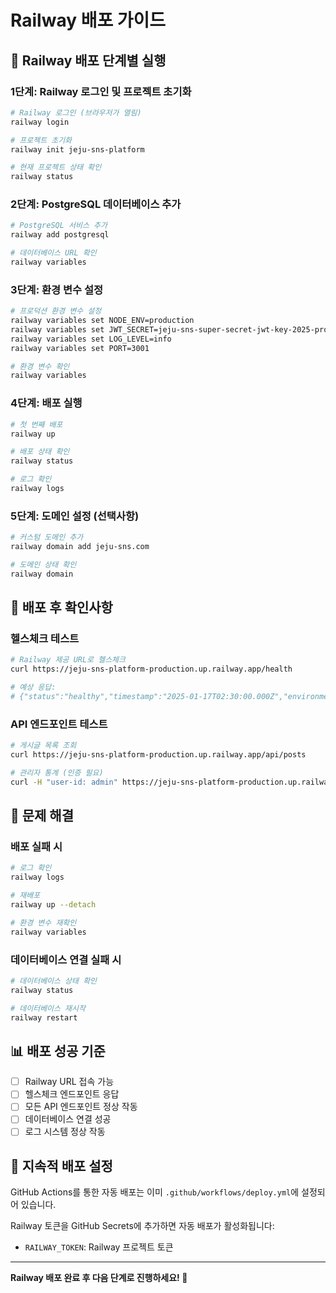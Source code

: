 # Railway 배포 가이드

## 🚀 Railway 배포 단계별 실행

### 1단계: Railway 로그인 및 프로젝트 초기화

```bash
# Railway 로그인 (브라우저가 열림)
railway login

# 프로젝트 초기화
railway init jeju-sns-platform

# 현재 프로젝트 상태 확인
railway status
```

### 2단계: PostgreSQL 데이터베이스 추가

```bash
# PostgreSQL 서비스 추가
railway add postgresql

# 데이터베이스 URL 확인
railway variables
```

### 3단계: 환경 변수 설정

```bash
# 프로덕션 환경 변수 설정
railway variables set NODE_ENV=production
railway variables set JWT_SECRET=jeju-sns-super-secret-jwt-key-2025-production
railway variables set LOG_LEVEL=info
railway variables set PORT=3001

# 환경 변수 확인
railway variables
```

### 4단계: 배포 실행

```bash
# 첫 번째 배포
railway up

# 배포 상태 확인
railway status

# 로그 확인
railway logs
```

### 5단계: 도메인 설정 (선택사항)

```bash
# 커스텀 도메인 추가
railway domain add jeju-sns.com

# 도메인 상태 확인
railway domain
```

## 🔧 배포 후 확인사항

### 헬스체크 테스트
```bash
# Railway 제공 URL로 헬스체크
curl https://jeju-sns-platform-production.up.railway.app/health

# 예상 응답:
# {"status":"healthy","timestamp":"2025-01-17T02:30:00.000Z","environment":"production","version":"2.0.0"}
```

### API 엔드포인트 테스트
```bash
# 게시글 목록 조회
curl https://jeju-sns-platform-production.up.railway.app/api/posts

# 관리자 통계 (인증 필요)
curl -H "user-id: admin" https://jeju-sns-platform-production.up.railway.app/api/admin/stats
```

## 🚨 문제 해결

### 배포 실패 시
```bash
# 로그 확인
railway logs

# 재배포
railway up --detach

# 환경 변수 재확인
railway variables
```

### 데이터베이스 연결 실패 시
```bash
# 데이터베이스 상태 확인
railway status

# 데이터베이스 재시작
railway restart
```

## 📊 배포 성공 기준

- [ ] Railway URL 접속 가능
- [ ] 헬스체크 엔드포인트 응답
- [ ] 모든 API 엔드포인트 정상 작동
- [ ] 데이터베이스 연결 성공
- [ ] 로그 시스템 정상 작동

## 🔄 지속적 배포 설정

GitHub Actions를 통한 자동 배포는 이미 `.github/workflows/deploy.yml`에 설정되어 있습니다.

Railway 토큰을 GitHub Secrets에 추가하면 자동 배포가 활성화됩니다:
- `RAILWAY_TOKEN`: Railway 프로젝트 토큰

---

**Railway 배포 완료 후 다음 단계로 진행하세요! 🍊**